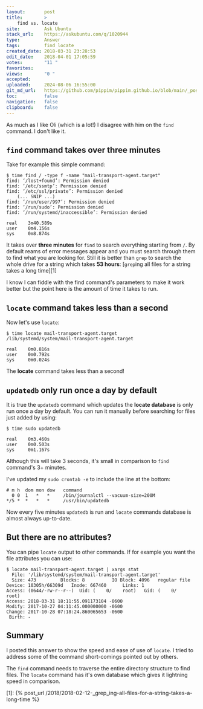 ```yaml
---
layout:       post
title:        >
    find vs. locate
site:         Ask Ubuntu
stack_url:    https://askubuntu.com/q/1020944
type:         Answer
tags:         find locate
created_date: 2018-03-31 23:28:53
edit_date:    2018-04-01 17:05:59
votes:        "11 "
favorites:    
views:        "0 "
accepted:     
uploaded:     2024-08-06 16:55:00
git_md_url:   https://github.com/pippim/pippim.github.io/blob/main/_posts/2018/2018-03-31-find-vs.-locate.md
toc:          false
navigation:   false
clipboard:    false
---
```


As much as I like Oli (which is a lot!) I disagree with him on the `find` command. I don't like it.

## `find` command takes over three minutes

Take for example this simple command:

``` 
$ time find / -type f -name "mail-transport-agent.target"
find: ‘/lost+found’: Permission denied
find: ‘/etc/ssmtp’: Permission denied
find: ‘/etc/ssl/private’: Permission denied
    (... SNIP ...)
find: ‘/run/user/997’: Permission denied
find: ‘/run/sudo’: Permission denied
find: ‘/run/systemd/inaccessible’: Permission denied

real	3m40.589s
user	0m4.156s
sys	    0m8.874s
```

It takes over **three minutes** for `find` to search everything starting from `/`. By default reams of error messages appear and you must search through them to find what you are looking for. Still it is better than `grep` to search the whole drive for a string which takes **53 hours**: [`grep`ing all files for a string takes a long time][1]

I know I can fiddle with the find command's parameters to make it work better but the point here is the amount of time it takes to run.

## `locate` command takes less than a second

Now let's use `locate`:

``` 
$ time locate mail-transport-agent.target
/lib/systemd/system/mail-transport-agent.target

real	0m0.816s
user	0m0.792s
sys	    0m0.024s
```

The **locate** command takes less than a second!

## `updatedb` only run once a day by default

It is true the `updatedb` command which updates the **locate database** is only run once a day by default. You can run it manually before searching for files just added by using:

``` 
$ time sudo updatedb

real	0m3.460s
user	0m0.503s
sys	    0m1.167s
```

Although this will take 3 seconds, it's small in comparison to `find` command's 3+ minutes.

I've updated my `sudo crontab -e` to include the line at the bottom:

``` 
# m h  dom mon dow   command
  0 0  1   *   *     /bin/journalctl --vacuum-size=200M
*/5 *  *   *   *     /usr/bin/updatedb
```

Now every five minutes `updatedb` is run and `locate` commands database is almost always up-to-date.

## But there are no attributes?

You can pipe `locate` output to other commands. If for example you want the file attributes you can use:

``` 
$ locate mail-transport-agent.target | xargs stat
  File: '/lib/systemd/system/mail-transport-agent.target'
  Size: 473       	Blocks: 8          IO Block: 4096   regular file
Device: 10305h/66309d	Inode: 667460      Links: 1
Access: (0644/-rw-r--r--)  Uid: (    0/    root)   Gid: (    0/    root)
Access: 2018-03-31 18:11:55.091173104 -0600
Modify: 2017-10-27 04:11:45.000000000 -0600
Change: 2017-10-28 07:18:24.860065653 -0600
 Birth: -
```

## Summary

I posted this answer to show the speed and ease of use of `locate`. I tried to address some of the command short-comings pointed out by others.

The `find` command needs to traverse the entire directory structure to find files. The `locate` command has it's own database which gives it lightning speed in comparison.

  [1]: {% post_url /2018/2018-02-12-_grep_ing-all-files-for-a-string-takes-a-long-time %}
